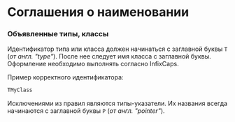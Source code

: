 # Соглашения о наименовании

### Объявленные типы, классы

Идентификатор типа или класса должен начинаться с заглавной буквы `Т` \(_от англ. "type"_\). После нее следует имя класса с заглавной буквы. Оформление необходимо выполнять согласно InfixCaps.

Пример корректного идентификатора:

```Pascal
TMyClass
```

Исключениями из правил являются типы-указатели. Их названия всегда начинаются с заглавной буквы `P` \(_от англ. "pointer"_\).

